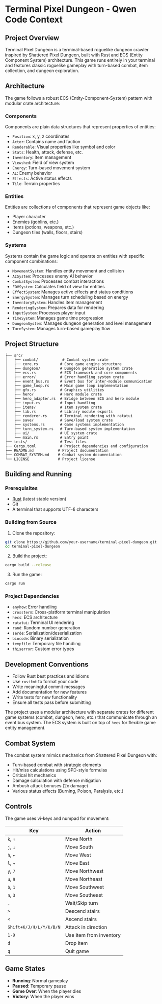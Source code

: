 # Terminal Pixel Dungeon - Qwen Code Context

## Project Overview

Terminal Pixel Dungeon is a terminal-based roguelike dungeon crawler inspired by Shattered Pixel Dungeon, built with Rust and ECS (Entity Component System) architecture. This game runs entirely in your terminal and features classic roguelike gameplay with turn-based combat, item collection, and dungeon exploration.

## Architecture

The game follows a robust ECS (Entity-Component-System) pattern with modular crate architecture:

### Components
Components are plain data structures that represent properties of entities:
- `Position`: x, y, z coordinates
- `Actor`: Contains name and faction
- `Renderable`: Visual properties like symbol and color
- `Stats`: Health, attack, defense, etc.
- `Inventory`: Item management
- `Viewshed`: Field of view system
- `Energy`: Turn-based movement system
- `AI`: Enemy behavior
- `Effects`: Active status effects
- `Tile`: Terrain properties

### Entities
Entities are collections of components that represent game objects like:
- Player character
- Enemies (goblins, etc.)
- Items (potions, weapons, etc.)
- Dungeon tiles (walls, floors, stairs)

### Systems
Systems contain the game logic and operate on entities with specific component combinations:
- `MovementSystem`: Handles entity movement and collision
- `AISystem`: Processes enemy AI behavior
- `CombatSystem`: Processes combat interactions
- `FOVSystem`: Calculates field of view for entities
- `EffectSystem`: Manages active effects and status conditions
- `EnergySystem`: Manages turn scheduling based on energy
- `InventorySystem`: Handles item management
- `RenderingSystem`: Prepares data for rendering
- `InputSystem`: Processes player input
- `TimeSystem`: Manages game time progression
- `DungeonSystem`: Manages dungeon generation and level management
- `TurnSystem`: Manages turn-based gameplay flow

## Project Structure

```
├── src/
│   ├── combat/           # Combat system crate
│   ├── core.rs          # Core game engine structure
│   ├── dungeon/         # Dungeon generation system crate
│   ├── ecs.rs           # ECS framework and core components
│   ├── error/           # Error handling system crate
│   ├── event_bus.rs     # Event bus for inter-module communication
│   ├── game_loop.rs     # Main game loop implementation
│   ├── gfx.rs           # Graphics utilities
│   ├── hero/            # Hero module crate
│   ├── hero_adapter.rs  # Bridge between ECS and hero module
│   ├── input.rs         # Input handling
│   ├── items/           # Item system crate
│   ├── lib.rs           # Library module exports
│   ├── renderer.rs      # Terminal rendering with ratatui
│   ├── save/            # Save/load system crate
│   ├── systems.rs       # Game systems implementation
│   ├── turn_system.rs   # Turn-based system implementation
│   ├── ui/              # UI system crate
│   └── main.rs          # Entry point
├── tests/               # Test files
├── Cargo.toml           # Project dependencies and configuration
├── README.md           # Project documentation
├── COMBAT_SYSTEM.md    # Combat system documentation
└── LICENSE             # Project license
```

## Building and Running

### Prerequisites
- [Rust](https://www.rust-lang.org/tools/install) (latest stable version)
- Git
- A terminal that supports UTF-8 characters

### Building from Source

1. Clone the repository:
```bash
git clone https://github.com/your-username/terminal-pixel-dungeon.git
cd terminal-pixel-dungeon
```

2. Build the project:
```bash
cargo build --release
```

3. Run the game:
```bash
cargo run
```

### Project Dependencies
- `anyhow`: Error handling
- `crossterm`: Cross-platform terminal manipulation
- `hecs`: ECS architecture
- `ratatui`: Terminal UI rendering
- `rand`: Random number generation
- `serde`: Serialization/deserialization
- `bincode`: Binary serialization
- `tempfile`: Temporary file handling
- `thiserror`: Custom error types

## Development Conventions

- Follow Rust best practices and idioms
- Use `rustfmt` to format your code
- Write meaningful commit messages
- Add documentation for new features
- Write tests for new functionality
- Ensure all tests pass before submitting

The project uses a modular architecture with separate crates for different game systems (combat, dungeon, hero, etc.) that communicate through an event bus system. The ECS system is built on top of `hecs` for flexible game entity management.

## Combat System

The combat system mimics mechanics from Shattered Pixel Dungeon with:
- Turn-based combat with strategic elements
- Hit/miss calculations using SPD-style formulas
- Critical hit mechanics
- Damage calculation with defense mitigation
- Ambush attack bonuses (2x damage)
- Various status effects (Burning, Poison, Paralysis, etc.)

## Controls

The game uses vi-keys and numpad for movement:

| Key | Action |
|-----|--------|
| `k`, `↑` | Move North |
| `j`, `↓` | Move South |
| `h`, `←` | Move West |
| `l`, `→` | Move East |
| `y`, `7` | Move Northwest |
| `u`, `9` | Move Northeast |
| `b`, `1` | Move Southwest |
| `n`, `3` | Move Southeast |
| `.` | Wait/Skip turn |
| `>` | Descend stairs |
| `<` | Ascend stairs |
| `Shift+K/J/H/L/Y/U/B/N` | Attack in direction |
| `1-9` | Use item from inventory |
| `d` | Drop item |
| `q` | Quit game |

## Game States
- **Running**: Normal gameplay
- **Paused**: Temporary pause
- **Game Over**: When the player dies
- **Victory**: When the player wins